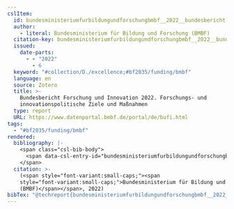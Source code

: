```yaml
---
cslItem:
  id: bundesministeriumfurbildungundforschungbmbf__2022__bundesbericht
  author:
    - literal: Bundesministerium für Bildung und Forschung (BMBF)
  citation-key: bundesministeriumfurbildungundforschungbmbf__2022__bundesbericht
  issued:
    date-parts:
      - - "2022"
        - 6
  keyword: "#collection/D./excellence;#bf2035/funding/bmbf"
  language: en
  source: Zotero
  title: >-
    Bundesbericht Forschung und Innovation 2022. Forschungs- und
    innovationspolitische Ziele und Maßnahmen
  type: report
  URL: https://www.datenportal.bmbf.de/portal/de/bufi.html
tags:
  - "#bf2035/funding/bmbf"
rendered:
  bibliography: |-
    <span class="csl-bib-body">
      <span data-csl-entry-id="bundesministeriumfurbildungundforschungbmbf__2022__bundesbericht" class="csl-entry"><span class='author-bib'>Bundesministerium für Bildung und Forschung (BMBF)</span>. <span class='date-bib'>(2022)</span>. <span class='title'><i><b><span style="font-style:normal;">Bundesbericht Forschung und Innovation 2022. Forschungs- und innovationspolitische Ziele und Maßnahmen</span></b></i></span>. <span class='URL'><a href='https://www.datenportal.bmbf.de/portal/de/bufi.html'>LINK</a></span></span>
    </span>
  citation: >-
    (<span style="font-variant:small-caps;"><span
    style="font-variant:small-caps;">Bundesministerium für Bildung und Forschung
    (BMBF)</span></span>, 2022)
bibTex: "@techreport{bundesministeriumfurbildungundforschungbmbf__2022__bundesbericht,\n\tauthor = {{Bundesministerium für Bildung und Forschung (BMBF)}},\n\tyear = {2022},\n\tmonth = {6},\n\ttitle = {Bundesbericht {Forschung} und {Innovation} 2022. {Forschungs}- und innovationspolitische {Ziele} und {Ma}\\ss{}nahmen},\n\turl = {https://www.datenportal.bmbf.de/portal/de/bufi.html},\n\thowpublished = {https://www.datenportal.bmbf.de/portal/de/bufi.html},\n}\n\n"
---
```

